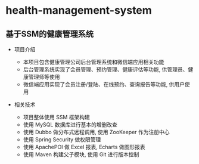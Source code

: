 # health-management-system

## 基于SSM的健康管理系统

- 项目介绍
  - 本项目包含健康管理公司后台管理系统和微信端应用相关功能
  - 后台管理系统实现了会员管理、预约管理、健康评估等功能, 供管理员、健康管理师等使用
  - 微信端应用实现了会员注册/登陆、在线预约、查询报告等功能, 供用户使用

- 相关技术
  - 项目整体使用 SSM 框架构建 
  - 使用 MySQL 数据库进行基本的增删改查
  - 使用 Dubbo 做分布式远程调用, 使用 ZooKeeper 作为注册中心
  - 使用 Spring Security 做权限管理
  - 使用 ApachePOI 做 Excel 报表, Echarts 做图形报表
  - 使用 Maven 构建父子模块, 使用 Git 进行版本控制
